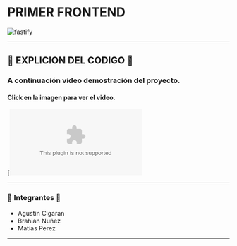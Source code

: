 # PRIMER FRONTEND
![fastify](https://t3.ftcdn.net/jpg/02/92/88/72/360_F_292887204_2wH041phSQo70eqaE9GRqFvn5MmQ4B8w.jpg)
___
## 🚜 EXPLICION DEL CODIGO 🚜
### A continuación video demostración del proyecto.
#### Click en la imagen para ver el video.
[![Mira el video](mivideo.com)
___
### 🙋 Integrantes 🙋
  -  Agustin Cigaran
  -  Brahian Nuñez
  -  Matias Perez
___
